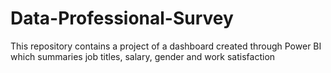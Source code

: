 # Data-Professional-Survey
This repository contains a project of a dashboard created through Power BI which summaries job titles, salary, gender and work satisfaction
